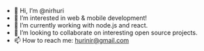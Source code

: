 - 👋 Hi, I’m @nirhuri
- 👀 I’m interested in web & mobile development!
- 🌱 I’m currently working with node.js and react.
- 💞️ I’m looking to collaborate on interesting open source projects.
- 📫 How to reach me: hurinir@gmail.com

<!---
nirhuri/nirhuri is a ✨ special ✨ repository because its `README.md` (this file) appears on your GitHub profile.
You can click the Preview link to take a look at your changes.
--->
